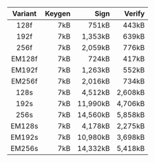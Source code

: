 | Variant | Keygen | Sign | Verify |
|:-------:| ------:| ----:| ------:|
| 128f | 7kB | 751kB | 443kB |
| 192f | 7kB | 1,353kB | 639kB |
| 256f | 7kB | 2,059kB | 776kB |
| EM128f | 7kB | 724kB | 417kB |
| EM192f | 7kB | 1,263kB | 552kB |
| EM256f | 7kB | 2,016kB | 734kB |
| 128s | 7kB | 4,512kB | 2,608kB |
| 192s | 7kB | 11,990kB | 4,706kB |
| 256s | 7kB | 14,560kB | 5,858kB |
| EM128s | 7kB | 4,178kB | 2,275kB |
| EM192s | 7kB | 10,980kB | 3,698kB |
| EM256s | 7kB | 14,332kB | 5,418kB |
